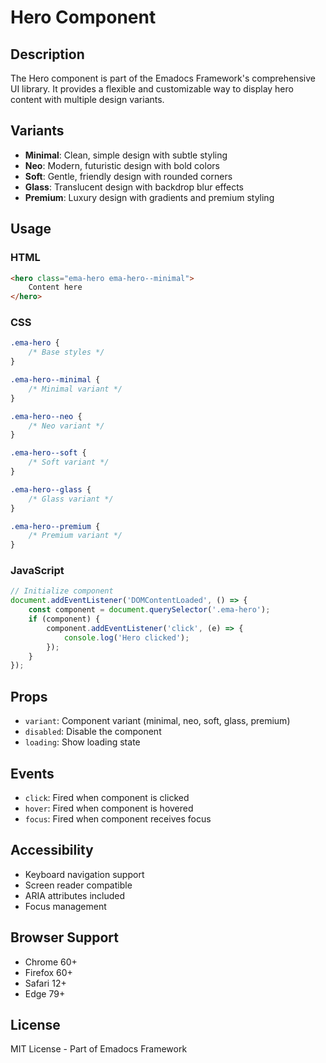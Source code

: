 # Hero Component

## Description
The Hero component is part of the Emadocs Framework's comprehensive UI library. It provides a flexible and customizable way to display hero content with multiple design variants.

## Variants
- **Minimal**: Clean, simple design with subtle styling
- **Neo**: Modern, futuristic design with bold colors
- **Soft**: Gentle, friendly design with rounded corners
- **Glass**: Translucent design with backdrop blur effects
- **Premium**: Luxury design with gradients and premium styling

## Usage

### HTML
```html
<hero class="ema-hero ema-hero--minimal">
    Content here
</hero>
```

### CSS
```css
.ema-hero {
    /* Base styles */
}

.ema-hero--minimal {
    /* Minimal variant */
}

.ema-hero--neo {
    /* Neo variant */
}

.ema-hero--soft {
    /* Soft variant */
}

.ema-hero--glass {
    /* Glass variant */
}

.ema-hero--premium {
    /* Premium variant */
}
```

### JavaScript
```javascript
// Initialize component
document.addEventListener('DOMContentLoaded', () => {
    const component = document.querySelector('.ema-hero');
    if (component) {
        component.addEventListener('click', (e) => {
            console.log('Hero clicked');
        });
    }
});
```

## Props
- `variant`: Component variant (minimal, neo, soft, glass, premium)
- `disabled`: Disable the component
- `loading`: Show loading state

## Events
- `click`: Fired when component is clicked
- `hover`: Fired when component is hovered
- `focus`: Fired when component receives focus

## Accessibility
- Keyboard navigation support
- Screen reader compatible
- ARIA attributes included
- Focus management

## Browser Support
- Chrome 60+
- Firefox 60+
- Safari 12+
- Edge 79+

## License
MIT License - Part of Emadocs Framework
